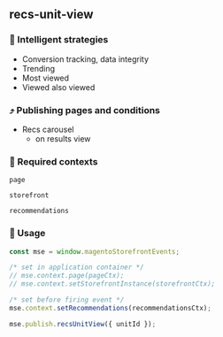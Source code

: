 ## recs-unit-view

### 🤖 Intelligent strategies

-   Conversion tracking, data integrity
-   Trending
-   Most viewed
-   Viewed also viewed

### ⤴️ Publishing pages and conditions

-   Recs carousel
    -   on results view

### 🛄 Required contexts

`page`

`storefront`

`recommendations`

### 🔧 Usage

```javascript
const mse = window.magentoStorefrontEvents;

/* set in application container */
// mse.context.page(pageCtx);
// mse.context.setStorefrontInstance(storefrontCtx);

/* set before firing event */
mse.context.setRecommendations(recommendationsCtx);

mse.publish.recsUnitView({ unitId });
```
